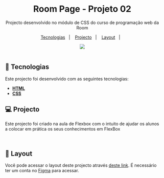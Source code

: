 <h1 align="center">Room Page - Projeto 02 </h1>

<p align="center">
Projecto desenvolvido no módulo de CSS do curso de programação web da Room
</p>

<p align="center">
  <a href="#-tecnologias">Tecnologias</a>&nbsp;&nbsp;&nbsp;|&nbsp;&nbsp;&nbsp;
  <a href="#-projecto">Projecto</a>&nbsp;&nbsp;&nbsp;|&nbsp;&nbsp;&nbsp;
  <a href="#-layout">Layout</a>&nbsp;&nbsp;&nbsp;|&nbsp;&nbsp;&nbsp;
</p>


<div align="center">
  <img heght="600" src="https://user-images.githubusercontent.com/98264322/229160562-3817e4ee-e56b-4009-8570-9788d99d3389.png"/>
</div>

<br> 



## 🚀 Tecnologias

Este projecto foi desenvolvido com as seguintes tecnologias:

- <span>[**HTML**](https://www.w3schools.com/html/)</span>
- <span>[**CSS**](https://www.w3schools.com/css/)</span>


## 💻 Projecto
Este  projecto foi criado na aula de Flexbox com o intuito de ajudar os alunos a colocar em prática os seus conhecimentos em FlexBox


<br> 

## 🔖 Layout
Você pode acessar o layout deste projecto através [deste link](https://www.figma.com/community/file/1223511098817808329/Room-Page). É necessário ter um conta no  [Figma](https://figma.com) para acessar.


